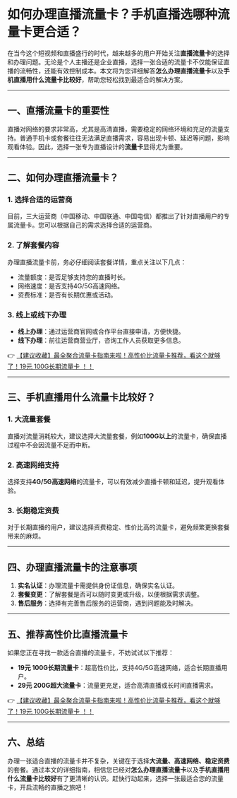 # 如何办理直播流量卡？手机直播选哪种流量卡更合适？

在当今这个短视频和直播盛行的时代，越来越多的用户开始关注**直播流量卡**的选择和办理问题。无论是个人主播还是企业直播，选择一张合适的流量卡不仅能保证直播的流畅性，还能有效控制成本。本文将为您详细解答**怎么办理直播流量卡**以及**手机直播用什么流量卡比较好**，帮助您轻松找到最适合的解决方案。

---

## 一、直播流量卡的重要性

直播对网络的要求非常高，尤其是高清直播，需要稳定的网络环境和充足的流量支持。普通手机卡或套餐往往无法满足直播需求，容易出现卡顿、延迟等问题，影响观看体验。因此，选择一张专为直播设计的**流量卡**显得尤为重要。

---

## 二、如何办理直播流量卡？

### 1. 选择合适的运营商
目前，三大运营商（中国移动、中国联通、中国电信）都推出了针对直播用户的专属流量卡。您可以根据自己的需求选择合适的运营商。

### 2. 了解套餐内容
办理直播流量卡前，务必仔细阅读套餐详情，重点关注以下几点：
- 流量额度：是否足够支持您的直播时长。
- 网络速度：是否支持4G/5G高速网络。
- 资费标准：是否有长期优惠或活动。

### 3. 线上或线下办理
- **线上办理**：通过运营商官网或合作平台直接申请，方便快捷。
- **线下办理**：前往运营商营业厅，咨询工作人员获取更多信息。

👉 [【建议收藏】最全聚合流量卡指南来啦！高性价比流量卡推荐，看这个就够了！19元 100G长期流量卡 ！！](https://bit.ly/Liuliangka)

---

## 三、手机直播用什么流量卡比较好？

### 1. 大流量套餐
直播对流量消耗较大，建议选择大流量套餐，例如**100G以上**的流量卡，确保直播过程中不会因流量不足而中断。

### 2. 高速网络支持
选择支持**4G/5G高速网络**的流量卡，可以有效减少直播卡顿和延迟，提升观看体验。

### 3. 长期稳定资费
对于长期直播的用户，建议选择资费稳定、性价比高的流量卡，避免频繁更换套餐带来的麻烦。

---

## 四、办理直播流量卡的注意事项

1. **实名认证**：办理流量卡需提供身份证信息，确保实名认证。
2. **套餐变更**：了解套餐是否可以随时变更或升级，以便根据需求调整。
3. **售后服务**：选择有完善售后服务的运营商，遇到问题能及时解决。

---

## 五、推荐高性价比直播流量卡

如果您正在寻找一款适合直播的流量卡，不妨试试以下推荐：
- **19元 100G长期流量卡**：超高性价比，支持4G/5G高速网络，适合长期直播用户。
- **29元 200G超大流量卡**：流量更充足，适合高清直播或长时间直播需求。

👉 [【建议收藏】最全聚合流量卡指南来啦！高性价比流量卡推荐，看这个就够了！19元 100G长期流量卡 ！！](https://bit.ly/Liuliangka)

---

## 六、总结

办理一张适合直播的流量卡并不复杂，关键在于选择**大流量、高速网络、稳定资费**的套餐。通过本文的详细指南，相信您已经对**怎么办理直播流量卡**以及**手机直播用什么流量卡比较好**有了更清晰的认识。赶快行动起来，选择一张最适合您的流量卡，开启流畅的直播之旅吧！